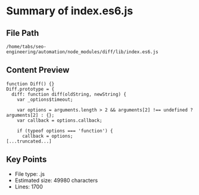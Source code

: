 # Summary of index.es6.js
  
## File Path
`/home/tabs/seo-engineering/automation/node_modules/diff/lib/index.es6.js`

## Content Preview
```
function Diff() {}
Diff.prototype = {
  diff: function diff(oldString, newString) {
    var _options$timeout;

    var options = arguments.length > 2 && arguments[2] !== undefined ? arguments[2] : {};
    var callback = options.callback;

    if (typeof options === 'function') {
      callback = options;
[...truncated...]
```

## Key Points
- File type: .js
- Estimated size: 49980 characters
- Lines: 1700
